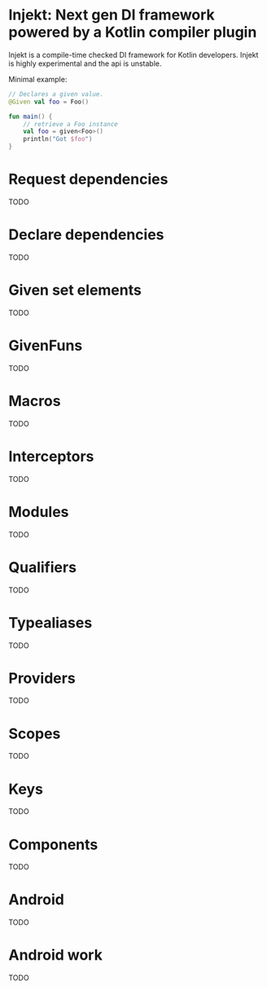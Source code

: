 # Injekt: Next gen DI framework powered by a Kotlin compiler plugin

Injekt is a compile-time checked DI framework for Kotlin developers.
Injekt is highly experimental and the api is unstable.

Minimal example:
```kotlin
// Declares a given value.
@Given val foo = Foo()

fun main() {
    // retrieve a Foo instance
    val foo = given<Foo>()
    println("Got $foo")
}
```

# Request dependencies
TODO

# Declare dependencies
TODO

# Given set elements
TODO

# GivenFuns
TODO

# Macros
TODO

# Interceptors
TODO

# Modules
TODO

# Qualifiers
TODO

# Typealiases
TODO

# Providers
TODO

# Scopes
TODO

# Keys
TODO

# Components
TODO

# Android
TODO

# Android work
TODO
